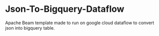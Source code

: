 # Json-To-Bigquery-Dataflow
Apache Beam template made to run on google cloud dataflow to convert json into bigquery table.
